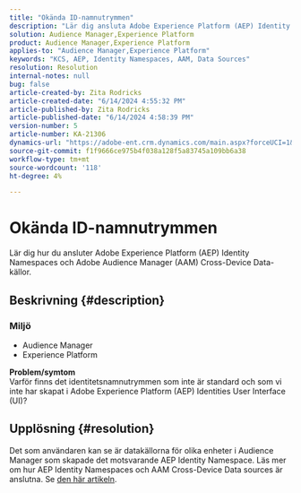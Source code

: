 ```yaml
---
title: "Okända ID-namnutrymmen"
description: "Lär dig ansluta Adobe Experience Platform (AEP) Identity Namespaces och Adobe Audience Manager (AAM) Cross-Device Data sources."
solution: Audience Manager,Experience Platform
product: Audience Manager,Experience Platform
applies-to: "Audience Manager,Experience Platform"
keywords: "KCS, AEP, Identity Namespaces, AAM, Data Sources"
resolution: Resolution
internal-notes: null
bug: false
article-created-by: Zita Rodricks
article-created-date: "6/14/2024 4:55:32 PM"
article-published-by: Zita Rodricks
article-published-date: "6/14/2024 4:58:39 PM"
version-number: 5
article-number: KA-21306
dynamics-url: "https://adobe-ent.crm.dynamics.com/main.aspx?forceUCI=1&pagetype=entityrecord&etn=knowledgearticle&id=7e0f51e3-6e2a-ef11-840a-002248084fbb"
source-git-commit: f1f9666ce975b4f038a128f5a83745a109bb6a38
workflow-type: tm+mt
source-wordcount: '118'
ht-degree: 4%

---
```


# Okända ID-namnutrymmen


Lär dig hur du ansluter Adobe Experience Platform (AEP) Identity Namespaces och Adobe Audience Manager (AAM) Cross-Device Data-källor.

## Beskrivning {#description}


### <b>Miljö</b>

- Audience Manager
- Experience Platform




<b>Problem/symtom</b>
<br>Varför finns det identitetsnamnutrymmen som inte är standard och som vi inte har skapat i Adobe Experience Platform (AEP) Identities User Interface (UI)?<br>

## Upplösning {#resolution}


Det som användaren kan se är datakällorna för olika enheter i Audience Manager som skapade det motsvarande AEP Identity Namespace. Läs mer om hur AEP Identity Namespaces och AAM Cross-Device Data sources är anslutna. Se [den här artikeln](https://experienceleague.adobe.com/docs/experience-cloud-kcs/kbarticles/KA-21305.html).
